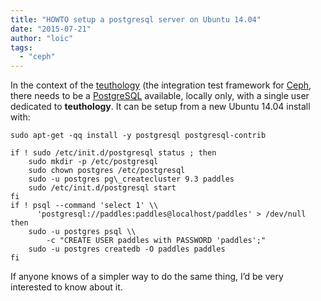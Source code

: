 ```yaml
---
title: "HOWTO setup a postgresql server on Ubuntu 14.04"
date: "2015-07-21"
author: "loic"
tags: 
  - "ceph"
---
```


In the context of the [teuthology](http://github.com/ceph/teuthology) (the integration test framework for [Ceph](http://ceph.com/), there needs to be a [PostgreSQL](http://www.postgresql.org/) available, locally only, with a single user dedicated to **teuthology**. It can be setup from a new Ubuntu 14.04 install with:

    sudo apt-get -qq install -y postgresql postgresql-contrib 

    if ! sudo /etc/init.d/postgresql status ; then
        sudo mkdir -p /etc/postgresql
        sudo chown postgres /etc/postgresql
        sudo -u postgres pg\_createcluster 9.3 paddles
        sudo /etc/init.d/postgresql start
    fi
    if ! psql --command 'select 1' \\
          'postgresql://paddles:paddles@localhost/paddles' > /dev/null
    then
        sudo -u postgres psql \\
            -c "CREATE USER paddles with PASSWORD 'paddles';"
        sudo -u postgres createdb -O paddles paddles
    fi

If anyone knows of a simpler way to do the same thing, I’d be very interested to know about it.
